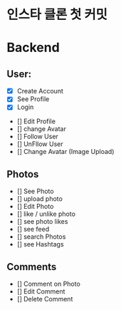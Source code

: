 # 인스타 클론 첫 커밋

# Backend

## User:

- [x] Create Account
- [x] See Profile
- [x] Login
- [] Edit Profile
- [] change Avatar
- [] Follow User
- [] UnFllow User
- [] Change Avatar (Image Upload)

## Photos

- [] See Photo
- [] upload photo
- [] Edit Photo
- [] like / unlike photo
- [] see photo likes
- [] see feed
- [] search Photos
- [] see Hashtags

## Comments

- [] Comment on Photo
- [] Edit Comment
- [] Delete Comment
